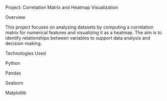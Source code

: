 Project: Correlation Matrix and Heatmap Visualization

Overview

This project focuses on analyzing datasets by computing a correlation matrix for numerical features and visualizing it as a heatmap. The aim is to identify relationships between variables to support data analysis and decision-making.

Technologies Used

Python

Pandas

Seaborn

Matplotlib
